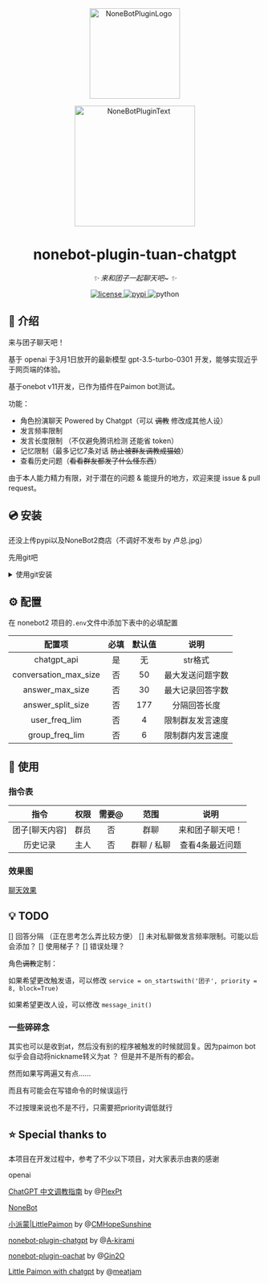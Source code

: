 <div align="center">
  <a href="https://v2.nonebot.dev/store"><img src="https://github.com/A-kirami/nonebot-plugin-template/blob/resources/nbp_logo.png" width="180" height="180" alt="NoneBotPluginLogo"></a>
  <br>
  <p><img src="https://github.com/A-kirami/nonebot-plugin-template/blob/resources/NoneBotPlugin.svg" width="240" alt="NoneBotPluginText"></p>
</div>

<div align="center">

# nonebot-plugin-tuan-chatgpt

_✨ 来和团子一起聊天吧~ ✨_


<a href="https://cdn.jsdelivr.net/gh/TheLZY/nonebot_plugin_tuan_chatgpt@master/LICENSE.md">
    <img src="https://img.shields.io/github/license/TheLZY/nonebot_plugin_tuan_chatgpt.svg" alt="license">
</a>
<a href="https://pypi.python.org/pypi/nonebot_plugin_tuan_chatgpt">
    <img src="https://img.shields.io/pypi/v/nonebot_plugin_tuan_chatgpt.svg" alt="pypi">
</a>
<img src="https://img.shields.io/badge/python-3.8+-blue.svg" alt="python">

</div>



## 📖 介绍

来与团子聊天吧！

基于 openai 于3月1日放开的最新模型 gpt-3.5-turbo-0301 开发，能够实现近乎于网页端的体验。

基于onebot v11开发，已作为插件在Paimon bot测试。

功能：

- 角色扮演聊天 Powered by Chatgpt（可以 ~~调教~~ 修改成其他人设）
- 发言频率限制
- 发言长度限制 （不仅避免腾讯检测 还能省 token）
- 记忆限制（最多记忆7条对话 ~~防止被群友调教成猫娘~~）
- 查看历史问题（~~看看群友都发了什么怪东西~~）

由于本人能力精力有限，对于潜在的问题 & 能提升的地方，欢迎来提 issue & pull request。

## 💿 安装

还没上传pypi以及NoneBot2商店（不调好不发布 by 卢总.jpg）

先用git吧

<details>
<summary>使用git安装</summary>
在 nonebot2 项目的插件目录下, 打开命令行, 使用 git 安装
  
```
git clone https://github.com/TheLZY/nonebot_plugin_tuan_chatgpt.git
```

打开nonebot的`.env` 文件，写入你的chatgpt_api
  
```
chatgpt_api=""
```
  
如果没有自动导入插件的功能，需要打开 nonebot2 项目根目录下的 `pyproject.toml` 文件, 在 `[tool.nonebot]` 部分追加写入

    plugins = ["nonebot_plugin_tuan_chatgpt"]

</details>

## ⚙️ 配置

在 nonebot2 项目的`.env`文件中添加下表中的必填配置

| 配置项 | 必填 | 默认值 | 说明 |
|:-----:|:----:|:----:|:----:|
| chatgpt_api | 是 | 无 | str格式 |
| conversation_max_size | 否 | 50 | 最大发送问题字数 |
| answer_max_size | 否 | 30 | 最大记录回答字数 |
| answer_split_size | 否 | 177 | 分隔回答长度 |
| user_freq_lim | 否 | 4 | 限制群友发言速度 |
| group_freq_lim | 否 | 6 | 限制群内发言速度 |

## 🎉 使用

### 指令表

| 指令 | 权限 | 需要@ | 范围 | 说明 |
|:-----:|:----:|:----:|:----:|:----:|
| 团子[聊天内容] | 群员 | 否 | 群聊 | 来和团子聊天吧！ |
| 历史记录 | 主人 | 否 | 群聊 / 私聊 | 查看4条最近问题 |

### 效果图

[聊天效果](example.png)

## 💡 TODO

[] 回答分隔 （正在思考怎么弄比较方便）
[] 未对私聊做发言频率限制。可能以后会添加？
[] 使用梯子？
[] 错误处理？

角色~~调教~~定制：

如果希望更改触发语，可以修改 `service = on_startswith('团子', priority = 8, block=True)`

如果希望更改人设，可以修改 `message_init()`

### 一些碎碎念

其实也可以是收到at，然后没有别的程序被触发的时候就回复。因为paimon bot似乎会自动将nickname转义为at ？
但是并不是所有的都会。

然而如果写两遍又有点......

而且有可能会在写错命令的时候误运行

不过按理来说也不是不行，只需要把priority调低就行


## ⭐ Special thanks to

本项目在开发过程中，参考了不少以下项目，对大家表示由衷的感谢

openai

[ChatGPT 中文调教指南]( https://github.com/PlexPt/awesome-chatgpt-prompts-zh) by @[PlexPt](https://github.com/PlexPt/PlexPt)

[NoneBot](https://github.com/nonebot)

[小派蒙|LittlePaimon](https://github.com/CMHopeSunshine/LittlePaimon) by @[CMHopeSunshine](https://github.com/CMHopeSunshine/CMHopeSunshine)

[nonebot-plugin-chatgpt](https://github.com/A-kirami/nonebot-plugin-chatgpt) by @[A-kirami](https://github.com/A-kirami/A-kirami)

[nonebot-plugin-oachat](https://github.com/Gin2O/nonebot_plugin_oachat) by @[Gin2O](https://github.com/Gin2O)

[Little Paimon with chatgpt](https://github.com/meatjam/LittlePaimon) by @[meatjam](https://github.com/meatjam)
